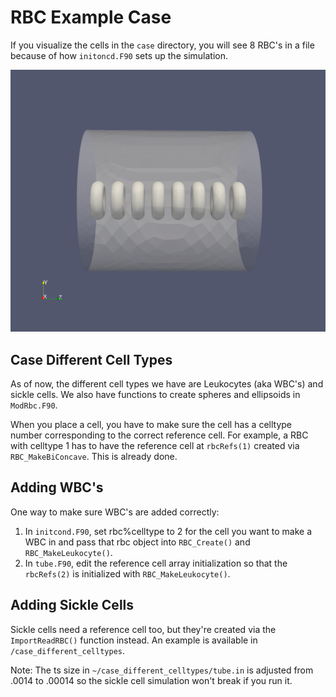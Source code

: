 # RBC Example Case

If you visualize the cells in the `case` directory, you will see 8 RBC's in a file because of how `initoncd.F90` sets up the simulation.

![image](8cells2.png)

## Case Different Cell Types
As of now, the different cell types we have are Leukocytes (aka WBC's) and sickle cells. We also have functions to create spheres and ellipsoids in `ModRbc.F90`.  

When you place a cell, you have to make sure the cell has a celltype number corresponding to the correct reference cell. For example, a RBC with celltype 1 has to have the reference cell at `rbcRefs(1)` created via `RBC_MakeBiConcave`. This is already done.

## Adding WBC's
One way to make sure WBC's are added correctly:
1. In `initcond.F90`, set rbc%celltype to 2 for the cell you want to make a WBC in and pass that rbc object into `RBC_Create()` and `RBC_MakeLeukocyte()`.
2. In `tube.F90`, edit the reference cell array initialization so that the `rbcRefs(2)` is initialized with `RBC_MakeLeukocyte()`.

## Adding Sickle Cells
Sickle cells need a reference cell too, but they're created via the `ImportReadRBC()` function instead. An example is available in `/case_different_celltypes`. 

Note: The ts size in `~/case_different_celltypes/tube.in` is adjusted from .0014 to .00014 so the sickle cell simulation won't break if you run it.
